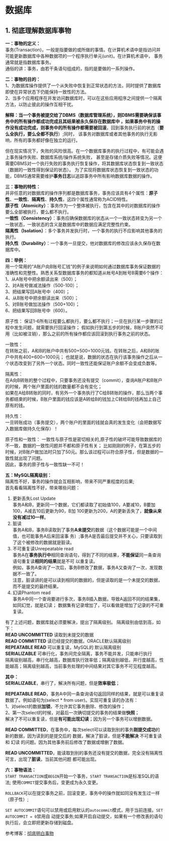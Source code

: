 # 数据库   

## 1. 彻底理解数据库事物   

**一：事物的定义：**   
事务(Transaction)，一般是指要做的或所做的事情。在计算机术语中是指访问并可能更新数据库中各种数据项的一个程序执行单元(unit)。在计算机术语中，
事务通常就是指数据库事务。   
通俗的讲：事务，由若干条语句组成的，指的是要做的一系列操作。        

**二：事物的目的：**       
1、为数据库操作提供了一个从失败中恢复到正常状态的方法，同时提供了数据库即使在异常状态下仍能保持一致性的方法。        
2、当多个应用程序在并发访问数据库时，可以在这些应用程序之间提供一个隔离方法，以防止彼此的操作互相干扰。         

**解释：**当一个事务被提交给了DBMS（数据库管理系统），则DBMS需要确保该事务中的所有操作都成功完成且其结果被永久保存在数据库中
，如果事务中有的操作没有成功完成，则事务中的所有操作都需要被**回滚**，回到事务执行前的状态（**要么全执行，要么全都不执行**）;同时，
该事务对数据库或者其他事务的执行无影响，所有的事务都好像在独立的运行。      

但在现实情况下，失败的风险很高。在一个数据库事务的执行过程中，有可能会遇上事务操作失败、数据库系统/操作系统失败，
甚至是存储介质失败等情况。这便需要DBMS对一个执行失败的事务执行恢复操作，将其数据库状态恢复到一致状态（数据的一致性得到保证的状态）。
为了实现将数据库状态恢复到一致状态的功能，DBMS通常需要维护**事务日志**以追踪事务中所有影响数据库数据的操作。         

**三：事物的特性：**      
并非任意的对数据库的操作序列都是数据库事务，事务应该具有4个属性：**原子性**、**一致性**、**隔离性**、**持久性**，这四个属性通常称为ACID特性。     
**原子性（Atomicity）**：事务作为一个整体被执行，包含在其中的对数据库的操作要么全部被执行，要么都不执行。     
**一致性（Consistency）**：事务应确保数据库的状态从一个一致状态转变为另一个一致状态，一致状态的含义是数据库中的数据应满足完整性约束。      
**隔离性（Isolation）**：多个事务并发执行时，一个事务的执行不应影响其他事务的执行。     
**持久性（Durability）**：一个事务一旦提交，他对数据库的修改应该永久保存在数据库中。          

**四：举例：**    
用一个常用的“A账户向B账号汇钱”的例子来说明如何通过数据库事务保证数据的准确性和完整性。熟悉关系型数据库事务的都知道从帐号A到帐号B需要6个操作：     
1、从A账号中把余额读出来（500）；    
2、对A账号做减法操作（500-100）；    
3、把结果写回A账号中（400）；   
4、从B账号中把余额读出来（500）；    
5、对B账号做加法操作（500+100）；    
6、把结果写回B账号中（600）。       

原子性：
保证1-6所有过程要么都执行，要么都不执行；一旦在执行某一步骤的过程中发生问题，就需要执行回滚操作；
假如执行到第五步的时候，B账户突然不可用（比如被注销），那么之前的所有操作都应该回滚到执行事务之前的状态。      

一致性：     
在转账之前，A和B的账户中共有500+500=1000元钱。在转账之后，A和B的账户中共有400+600=1000元；
也就是说，数据的状态在执行该事务操作之后从一个状态改变到了另外一个状态。同时一致性还能保证账户余额不会变成负数等。   

隔离性：    
在A向B转账的整个过程中，只要事务还没有提交（commit），查询A账户和B账户的时候，两个账户里面的钱的数量都不会有变化；     
如果在A给B转账的同时，有另外一个事务执行了C给B转账的操作，那么当两个事务都结束的时候，B账户里面的钱应该是A转给B的钱加上C转给B的钱再加上自己原有的钱。    

持久性：    
一旦转账成功（事务提交），两个账户的里面的钱就会真的发生变化（会把数据写入数据库做持久化保存）！       

原子性和一致性：
一致性与原子性是密切相关的,原子性的破坏可能导致数据库的不一致，数据的一致性问题并不都和原子性有关；
比如刚刚的例子，在第五步的时候，对B账户做加法时只加了50元。那么该过程可以符合原子性，但是数据的一致性就出现了问题。     
因此，事务的原子性与一致性缺一不可！      

**五：MySQL隔离级别：**    
隔离性不好，事务的操作就会互相影响，带来不同严重程度的后果;     
首先看看隔离性不好，带来哪些问题：       
1. 更新丢失Lost Update      
事务A和B，更新同一个数据，它们都读取了初始值100，A要减10，B要加100，A减去10后更新为90，B加
100更新为200，A的更新丢失了，**就像从来没有减过10一样**。      
2. 脏读       
事务A和B，事务B读取到了事务**A未提交**的数据（这个数据可能是一个中间值，也可能事务A后来回滚事
务）;事务A是否最后提交并不关心，只要读取到了这个被修改的数据就是脏读。      
3. 不可重复读Unrepeatable read       
事务A在**事务执行中**相同查询语句，得到了不同的结果，**不能保证**同一条查询语句重复读**相同的结果**就是不可
以重复读。       
例如，事务A查询了一次后，事务B修改了数据，事务A又查询了一次，发现数据不一致了。     
注意，脏读讲的是可以读到相同的数据的，但是读取的是一个未提交的数据，而不是提交的最终结果。       
4. 幻读Phantom read         
事务A中同一个查询要进行多次，事务B插入数据，导致A返回不同的结果集，如同幻觉，就是幻读；
数据集有记录增加了，可以看做是增加了记录的不可重复读。       

有了上述问题，数据库就必须要解决，提出了隔离级别。
隔离级别由低到高，如下：      
**READ UNCOMMITTED** 读取到未提交的数据     
**READ COMMITTED** 读已经提交的数据，ORACLE默认隔离级别     
**REPEATABLE READ** 可以重复读，MySQL的 默认隔离级别      
**SERIALIZABLE** 可串行化，事务间完全隔离，事务不能并发，只能串行执行      
隔离级别越高，串行化越高，数据库执行效率低；隔离级别越低，并行度越高，性能越高；隔离级别越高，当前事务处理的中间结果对其它事务不可见程度越高。       

**其中：**    
**SERIALIZABLE**，串行了，解决所有问题，但是**效率极低**；  

**REPEATABLE READ**，事务A中同一条查询语句返回同样的结果，就是可以重复读数据了。例如语句为(select * 
from user)。实现可重复读的办法有：    
1、对select的数据**加锁**，不允许其它事务删除、修改的操作；   
2、第一次select的时候，对最后一次确切提交的事务的结果做**快照**；    
解决了不可以重复读，但是**有可能出现幻读**；因为另一个事务可以增删数据。   

**READ COMMITTED**，在事务中，每次select可以读取到别的事务**刚提交成功**的新的数据，因为读到的是提交后的
数据，解决了脏读，但是**不能解决** 不可重复读 和 幻读 的问题。因为其他事务前后修改了数据或增删了数据。     

**READ UNCOMMITTED**，能读取到别的事务还没有提交的数据，完全没有隔离性可言，出现了**脏读**，当前其他问题
都可能出现。     

**六：事物语法：**    
`START TRANSACTION`或`BEGIN`开始一个事务，`START TRANSACTION`是标准SQL的语法;
使用`COMMIT`提交事务后，变更成为永久变更。   

`ROLLBACK`可以在提交事务之前，回滚变更，事务中的操作就如同没有发生过一样（原子性）;        

`SET AUTOCOMMIT`语句可以禁用或启用默认的`autocommit`模式，用于当前连接。`SET AUTOCOMMIT = 0`禁用自
动提交事务;如果开启自动提交，如果有一个修改表的语句执行后，会立即把更新存储到磁盘。     


参考博客：[彻底明白事物](https://blog.csdn.net/qq_38727847/article/details/103244950)     


